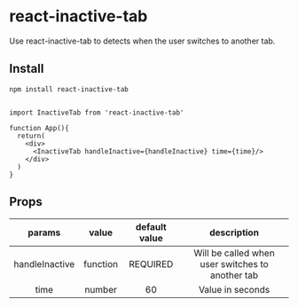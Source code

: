# react-inactive-tab

Use react-inactive-tab to detects when the user switches to another tab.

## Install

```
npm install react-inactive-tab
```

```

import InactiveTab from 'react-inactive-tab'

function App(){
  return(
    <div>
      <InactiveTab handleInactive={handleInactive} time={time}/>
    </div>
  )
}

```

## Props

|    params    |   value  |             default value            |   description    |
|:------------:|:--------:|:------------------------------------:|:----------------:|
| handleInactive  |  function  |               REQUIRED               | Will be called when user switches to another tab |
|    time  |  number  |               60              | Value in seconds |
